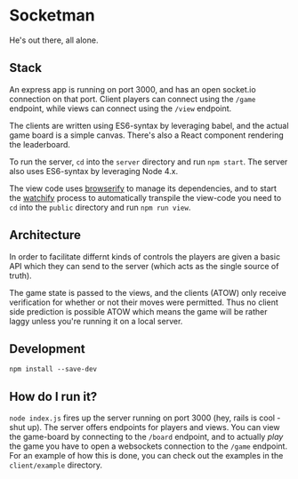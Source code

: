 # Socketman

He's out there, all alone.

## Stack
An express app is running on port 3000, and has an open
socket.io connection on that port. Client players can connect
using the `/game` endpoint, while views can connect using the
`/view` endpoint.

The clients are written using ES6-syntax by leveraging babel, and the actual game board is a simple canvas. There's also a React component rendering the leaderboard.

To run the server, `cd` into the `server` directory and run `npm start`. The server also uses ES6-syntax by leveraging Node 4.x.

The view code uses [browserify]() to manage its dependencies, and to start the [watchify]() process to automatically transpile the view-code you need to `cd` into the `public` directory and run `npm run view`.

## Architecture

In order to facilitate differnt kinds of controls the players are given a basic API which they can send to the server (which acts as the single source of truth).

The game state is passed to the views, and the clients (ATOW) only receive verification for whether or not their moves were permitted. Thus no client side
prediction is possible ATOW which means the game will be rather laggy unless you're running it on a local server.

## Development

`npm install --save-dev`

## How do I run it?

`node index.js` fires up the server running on port 3000 (hey, rails is cool - shut up). The server offers endpoints
for players and views. You can view the game-board by connecting to the `/board` endpoint, and to actually *play*
the game you have to open a websockets connection to the `/game` endpoint. For an example of how this is done, you can
check out the examples in the `client/example` directory.


